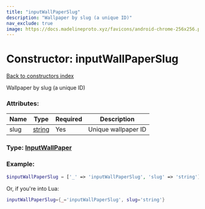 ```yaml
---
title: "inputWallPaperSlug"
description: "Wallpaper by slug (a unique ID)"
nav_exclude: true
image: https://docs.madelineproto.xyz/favicons/android-chrome-256x256.png
---
```

# Constructor: inputWallPaperSlug  
[Back to constructors index](index.md)



Wallpaper by slug (a unique ID)

### Attributes:

| Name     |    Type       | Required | Description |
|----------|---------------|----------|-------------|
|slug|[string](../types/string.md) | Yes|Unique wallpaper ID|



### Type: [InputWallPaper](../types/InputWallPaper.md)


### Example:

```php
$inputWallPaperSlug = ['_' => 'inputWallPaperSlug', 'slug' => 'string'];
```  


Or, if you're into Lua:

```lua
inputWallPaperSlug={_='inputWallPaperSlug', slug='string'}

```


